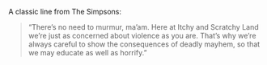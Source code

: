 A classic line from The Simpsons:

> “There’s no need to murmur, ma’am. Here at Itchy and Scratchy Land we’re just as concerned about violence as you are. That’s why we’re always careful to show the consequences of deadly mayhem, so that we may educate as well as horrify.”

